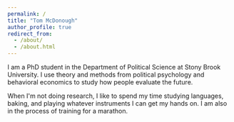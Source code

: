 ```yaml
---
permalink: /
title: "Tom McDonough"
author_profile: true
redirect_from: 
  - /about/
  - /about.html
---
```


I am a PhD student in the Department of Political Science at Stony Brook University. I use theory and methods from political psychology and behavioral economics to study how people evaluate the future. 

When I'm not doing research, I like to spend my time studying languages, baking, and playing whatever instruments I can get my hands on. I am also in the process of training for a marathon.
